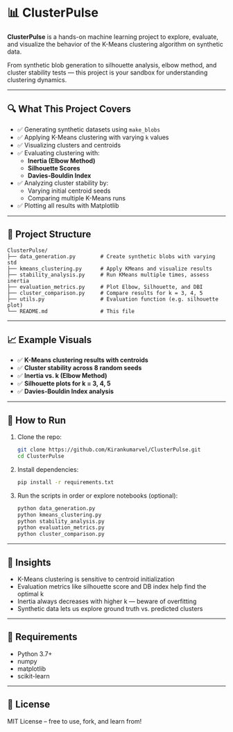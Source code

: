 # 📊 ClusterPulse

**ClusterPulse** is a hands-on machine learning project to explore, evaluate, and visualize the behavior of the K-Means clustering algorithm on synthetic data.

From synthetic blob generation to silhouette analysis, elbow method, and cluster stability tests — this project is your sandbox for understanding clustering dynamics.

---

## 🔍 What This Project Covers

- ✅ Generating synthetic datasets using `make_blobs`
- ✅ Applying K-Means clustering with varying `k` values
- ✅ Visualizing clusters and centroids
- ✅ Evaluating clustering with:
  - **Inertia (Elbow Method)**
  - **Silhouette Scores**
  - **Davies-Bouldin Index**
- ✅ Analyzing cluster stability by:
  - Varying initial centroid seeds
  - Comparing multiple K-Means runs
- ✅ Plotting all results with Matplotlib

---

## 🧪 Project Structure

```
ClusterPulse/
├── data_generation.py        # Create synthetic blobs with varying std
├── kmeans_clustering.py      # Apply KMeans and visualize results
├── stability_analysis.py     # Run KMeans multiple times, assess inertia
├── evaluation_metrics.py     # Plot Elbow, Silhouette, and DBI
├── cluster_comparison.py     # Compare results for k = 3, 4, 5
├── utils.py                  # Evaluation function (e.g. silhouette plot)
└── README.md                 # This file
```

---

## 📈 Example Visuals

- ✅ **K-Means clustering results with centroids**
- ✅ **Cluster stability across 8 random seeds**
- ✅ **Inertia vs. k (Elbow Method)**
- ✅ **Silhouette plots for k = 3, 4, 5**
- ✅ **Davies-Bouldin Index analysis**

---

## 🚀 How to Run

1. Clone the repo:

   ```bash
   git clone https://github.com/Kirankumarvel/ClusterPulse.git
   cd ClusterPulse
   ```

2. Install dependencies:

   ```bash
   pip install -r requirements.txt
   ```

3. Run the scripts in order or explore notebooks (optional):

   ```bash
   python data_generation.py
   python kmeans_clustering.py
   python stability_analysis.py
   python evaluation_metrics.py
   python cluster_comparison.py
   ```

---

## 🧠 Insights

- K-Means clustering is sensitive to centroid initialization
- Evaluation metrics like silhouette score and DB index help find the optimal k
- Inertia always decreases with higher k — beware of overfitting
- Synthetic data lets us explore ground truth vs. predicted clusters

---

## 📎 Requirements

- Python 3.7+
- numpy
- matplotlib
- scikit-learn




---

## 🔖 License

MIT License – free to use, fork, and learn from!
